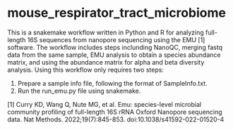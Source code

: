 # mouse_respirator_tract_microbiome
This is a snakemake workflow written in Python and R for analyzing full-length 16S sequences from nanopore sequencing using the EMU [1] software. The workflow includes steps inclunding NanoQC, merging fastq data from the same sample, EMU analysis to obtain a species abundance matrix, and using the abundance matrix for alpha and beta diversity analysis. Using this workflow only requires two steps:
1. Prepare a sample info file, following the format of SampleInfo.txt.
2. Run the run_emu.py file using snakemake.

[1] Curry KD, Wang Q, Nute MG, et al. Emu: species-level microbial community profiling of full-length 16S rRNA Oxford Nanopore sequencing data. Nat Methods. 2022;19(7):845-853. doi:10.1038/s41592-022-01520-4
